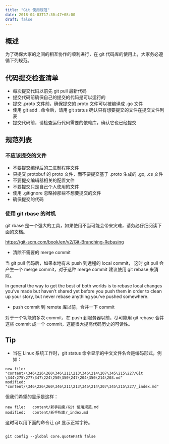 ```yaml
---
title: "Git 使用规范"
date: 2018-04-03T17:30:47+08:00
draft: false
---
```



## 概述

为了确保大家的之间的相互协作的顺利进行，在 git 代码库的使用上，大家务必遵循下列规范。

## 代码提交检查清单

* 每次提交代码以前先 git pull 最新代码
* 提交代码前确保自己的提交的代码是可以运行的
* 提交 .proto 文件前，确保提交的 proto 文件可以被编译成 .go 文件
* 使用 git add . 命令后，请用 git status 确认只有想要提交的文件在提交文件列表
* 提交代码前，请检查运行代码需要的依赖库，确认它也已经提交


## 规范列表

### 不应该提交的文件

* 不要提交编译后的二进制程序文件
* 只提交 protobuf 的 proto 文件，而不要提交基于 .proto 生成的 .go, .cs 文件
* 不要提交编辑器相关的配置文件
* 不要提交只是自己个人使用的文件
* 使用 .gitignore 忽略掉那些不想要提交的文件
* 确保提交的代码

### 使用 git rbase 的时机

git rbase 是一个强大的工具，如果使用不当可能会带来灾难，请务必仔细阅读下面的文档。

https://git-scm.com/book/en/v2/Git-Branching-Rebasing

* 清除不需要的 merge commit

当 git pull 代码后，如果本地有未 push 到远程的 local commit， 这时 git pull 会产生一个 merge commit，对于这种 merge commit 建议使用 git rebase 来消除。

In general the way to get the best of both worlds is to rebase local changes you’ve made but haven’t shared yet before you push them in order to clean up your story, but never rebase anything you’ve pushed somewhere.


* push commit 到 remote 库以前，合并一下 commit

对于一个功能的多次 commit，在 push 到服务器以前，尽可能用 git rebase 合并这些 commit 成一个 commit，这能很大提高代码历史的可读性。



## Tip

* 当在 Linux 系统工作时，git status 命令显示的中文文件名会是编码形式，例如：

```
new file:   "content/\346\226\260\346\211\213\346\214\207\345\215\227/Git \344\275\277\347\224\250\350\247\204\350\214\203.md"
modified:   "content/\346\226\260\346\211\213\346\214\207\345\215\227/_index.md"
```
但我们希望的显示是这样：

```
new file:   content/新手指南/Git 使用规范.md
modified:   content/新手指南/_index.md
```

这时可以用下面的命令让 git 显示正常字符。

```shell

git config --global core.quotePath false

```


